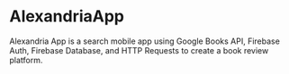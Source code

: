# AlexandriaApp
Alexandria App is a search mobile app using Google Books API, Firebase Auth, Firebase Database, and HTTP Requests to create a book review platform.
